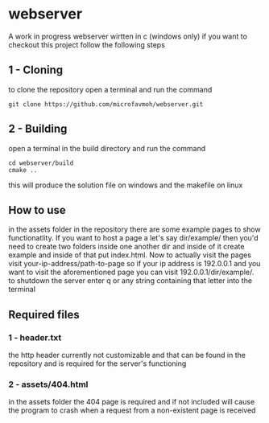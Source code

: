 # webserver
A work in progress webserver wirtten in c (windows only)
if you want to checkout this project follow the following steps
## 1 - Cloning
to clone the repository open a terminal and run the command
```
git clone https://github.com/microfavmoh/webserver.git
```
## 2 - Building
open a terminal in the build directory and run the command
```
cd webserver/build
cmake ..
```
this will produce the solution file on windows and the makefile on linux 
## How to use
in the assets folder in the repository there are some example pages to show functionatlity.
If you want to host a page a let's say dir/example/ then you'd need to create two folders inside 
one another dir and inside of it create example and inside of that put index.html.
Now to actually visit the pages visit your-ip-address/path-to-page so if your ip address is 192.0.0.1
and you want to visit the aforementioned page you can visit 192.0.0.1/dir/example/. to shutdown the server enter q or any string containing that letter into the terminal
## Required files
### 1 - header.txt
the http header currently not customizable and that can be found in the repository and is required
for the server's functioning
### 2 - assets/404.html
in the assets folder the 404 page is required and if not included will cause the program to crash when a request
from a non-existent page is received
